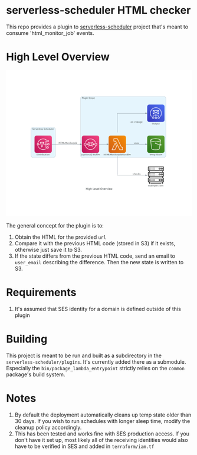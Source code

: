# serverless-scheduler HTML checker

This repo provides a plugin to [serverless-scheduler](https://github.com/dezeroku/serverless-scheduler) project
that's meant to consume 'html_monitor_job' events.

# High Level Overview

![High Level Overview](docs/diagrams/created/high_level_overview.png?raw=true "High Level Overview")

The general concept for the plugin is to:

1. Obtain the HTML for the provided `url`
2. Compare it with the previous HTML code (stored in S3) if it exists, otherwise just save it to S3.
3. If the state differs from the previous HTML code, send an email to `user_email` describing the difference.
   Then the new state is written to S3.

# Requirements

1. It's assumed that SES identity for a domain is defined outside of this plugin

# Building

This project is meant to be run and built as a subdirectory in the `serverless-scheduler/plugins`.
It's currently added there as a submodule.
Especially the `bin/package_lambda_entrypoint` strictly relies on the `common` package's build system.

# Notes

1. By default the deployment automatically cleans up temp state older than 30 days.
   If you wish to run schedules with longer sleep time, modify the cleanup policy accordingly.
2. This has been tested and works fine with SES production access. If you don't have it set up, most likely
   all of the receiving identities would also have to be verified in SES and added in `terraform/iam.tf`
